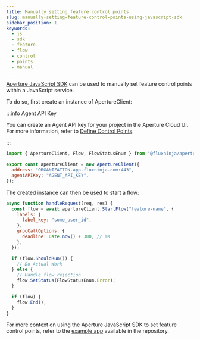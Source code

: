 ```yaml
---
title: Manually setting feature control points
slug: manually-setting-feature-control-points-using-javascript-sdk
sidebar_position: 1
keywords:
  - js
  - sdk
  - feature
  - flow
  - control
  - points
  - manual
---
```


[Aperture JavaScript SDK](https://www.npmjs.com/package/@fluxninja/aperture-js)
can be used to manually set feature control points within a JavaScript service.

To do so, first create an instance of ApertureClient:

:::info Agent API Key

You can create an Agent API key for your project in the Aperture Cloud UI. For
more information, refer to
[Define Control Points](/get-started/define-control-points.md).

:::

```javascript
import { ApertureClient, Flow, FlowStatusEnum } from "@fluxninja/aperture-js";

export const apertureClient = new ApertureClient({
  address: "ORGANIZATION.app.fluxninja.com:443",
  agentAPIKey: "AGENT_API_KEY",
});
```

The created instance can then be used to start a flow:

```javascript
async function handleRequest(req, res) {
  const flow = await apertureClient.StartFlow("feature-name", {
    labels: {
      label_key: "some_user_id",
    },
    grpcCallOptions: {
      deadline: Date.now() + 300, // ms
    },
  });

  if (flow.ShouldRun()) {
    // Do Actual Work
  } else {
    // Handle flow rejection
    flow.SetStatus(FlowStatusEnum.Error);
  }

  if (flow) {
    flow.End();
  }
}
```

For more context on using the Aperture JavaScript SDK to set feature control
points, refer to the [example app][example] available in the repository.

[example]: https://github.com/fluxninja/aperture-js/tree/main/example
